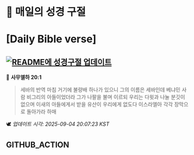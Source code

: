 # 🙏 매일의 성경 구절
# [Daily Bible verse]
## [![README에 성경구절 업데이트](https://github.com/DONGSUKA/first_test/actions/workflows/update-readme-bible.yml/badge.svg)](https://github.com/DONGSUKA/first_test/actions/workflows/update-readme-bible.yml)
<!-- START_BIBLE_VERSE -->
📖 **사무엘하 20:1**
> 세바의 반역 마침 거기에 불량배 하나가 있으니 그의 이름은 세바인데 베냐민 사람 비그리의 아들이었더라 그가 나팔을 불며 이르되 우리는 다윗과 나눌 분깃이 없으며 이새의 아들에게서 받을 유산이 우리에게 없도다 이스라엘아 각각 장막으로 돌아가라 하매

🕊️ _업데이트 시각: 2025-09-04 20:07:23 KST_
  <!-- END_BIBLE_VERSE -->
## GITHUB_ACTION
